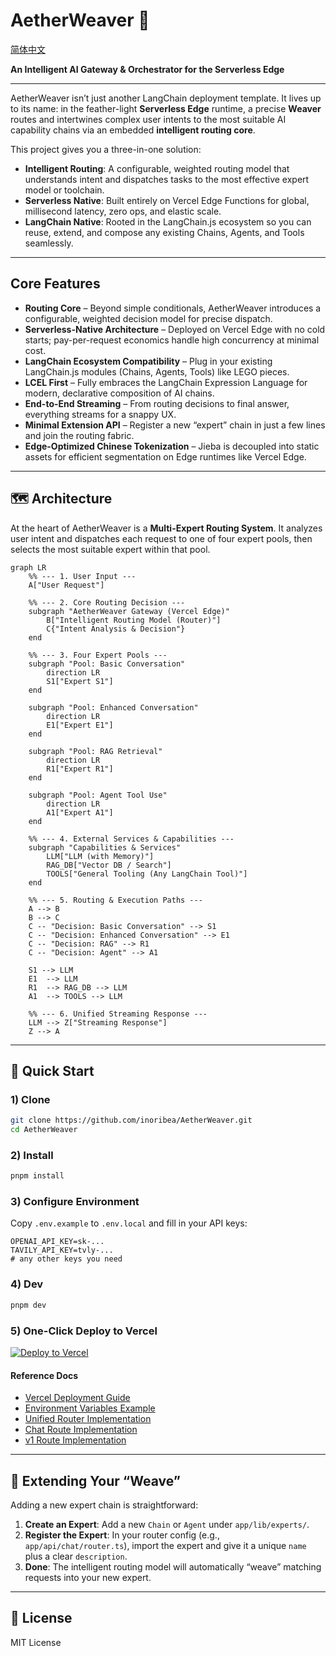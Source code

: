 # AetherWeaver 🧶
[简体中文](README-CN.md)

**An Intelligent AI Gateway & Orchestrator for the Serverless Edge**

---

AetherWeaver isn’t just another LangChain deployment template. It lives up to its name: in the feather-light **Serverless Edge** runtime, a precise **Weaver** routes and intertwines complex user intents to the most suitable AI capability chains via an embedded **intelligent routing core**.

This project gives you a three-in-one solution:
- **Intelligent Routing**: A configurable, weighted routing model that understands intent and dispatches tasks to the most effective expert model or toolchain.
- **Serverless Native**: Built entirely on Vercel Edge Functions for global, millisecond latency, zero ops, and elastic scale.
- **LangChain Native**: Rooted in the LangChain.js ecosystem so you can reuse, extend, and compose any existing Chains, Agents, and Tools seamlessly.

---

## Core Features

- **Routing Core** – Beyond simple conditionals, AetherWeaver introduces a configurable, weighted decision model for precise dispatch.
- **Serverless-Native Architecture** – Deployed on Vercel Edge with no cold starts; pay-per-request economics handle high concurrency at minimal cost.
- **LangChain Ecosystem Compatibility** – Plug in your existing LangChain.js modules (Chains, Agents, Tools) like LEGO pieces.
- **LCEL First** – Fully embraces the LangChain Expression Language for modern, declarative composition of AI chains.
- **End-to-End Streaming** – From routing decisions to final answer, everything streams for a snappy UX.
- **Minimal Extension API** – Register a new “expert” chain in just a few lines and join the routing fabric.
- **Edge-Optimized Chinese Tokenization** – Jieba is decoupled into static assets for efficient segmentation on Edge runtimes like Vercel Edge.

---

## 🗺️ Architecture

At the heart of AetherWeaver is a **Multi-Expert Routing System**. It analyzes user intent and dispatches each request to one of four expert pools, then selects the most suitable expert within that pool.

```mermaid
graph LR
    %% --- 1. User Input ---
    A["User Request"]

    %% --- 2. Core Routing Decision ---
    subgraph "AetherWeaver Gateway (Vercel Edge)"
        B["Intelligent Routing Model (Router)"]
        C{"Intent Analysis & Decision"}
    end

    %% --- 3. Four Expert Pools ---
    subgraph "Pool: Basic Conversation"
        direction LR
        S1["Expert S1"]
    end

    subgraph "Pool: Enhanced Conversation"
        direction LR
        E1["Expert E1"]
    end

    subgraph "Pool: RAG Retrieval"
        direction LR
        R1["Expert R1"]
    end

    subgraph "Pool: Agent Tool Use"
        direction LR
        A1["Expert A1"]
    end

    %% --- 4. External Services & Capabilities ---
    subgraph "Capabilities & Services"
        LLM["LLM (with Memory)"]
        RAG_DB["Vector DB / Search"]
        TOOLS["General Tooling (Any LangChain Tool)"]
    end

    %% --- 5. Routing & Execution Paths ---
    A --> B
    B --> C
    C -- "Decision: Basic Conversation" --> S1
    C -- "Decision: Enhanced Conversation" --> E1
    C -- "Decision: RAG" --> R1
    C -- "Decision: Agent" --> A1

    S1 --> LLM
    E1  --> LLM
    R1  --> RAG_DB --> LLM
    A1  --> TOOLS --> LLM

    %% --- 6. Unified Streaming Response ---
    LLM --> Z["Streaming Response"]
    Z --> A
```

---

## 🚀 Quick Start

### 1) Clone
```bash
git clone https://github.com/inoribea/AetherWeaver.git
cd AetherWeaver
```

### 2) Install
```bash
pnpm install
```

### 3) Configure Environment
Copy `.env.example` to `.env.local` and fill in your API keys:
```env
OPENAI_API_KEY=sk-...
TAVILY_API_KEY=tvly-...
# any other keys you need
```

### 4) Dev
```bash
pnpm dev
```

### 5) One-Click Deploy to Vercel
[
![Deploy to Vercel](https://vercel.com/button)
](https://vercel.com/new/clone?repository-url=https%3A%2F%2Fgithub.com%2Finoribea%2FAetherWeaver&project-name=aetherweaver&repository-name=aetherweaver)

#### Reference Docs

- [Vercel Deployment Guide](docs/vercel_deployment_guide.md)
- [Environment Variables Example](.env.example)
- [Unified Router Implementation](utils/unified-router.ts)
- [Chat Route Implementation](/api/chat/route.ts)
- [v1 Route Implementation](app/api/v1/chat/completions/route.ts)

---

## 🔧 Extending Your “Weave”

Adding a new expert chain is straightforward:

1. **Create an Expert**: Add a new `Chain` or `Agent` under `app/lib/experts/`.
2. **Register the Expert**: In your router config (e.g., `app/api/chat/router.ts`), import the expert and give it a unique `name` plus a clear `description`.
3. **Done**: The intelligent routing model will automatically “weave” matching requests into your new expert.

---

## 📜 License
MIT License
